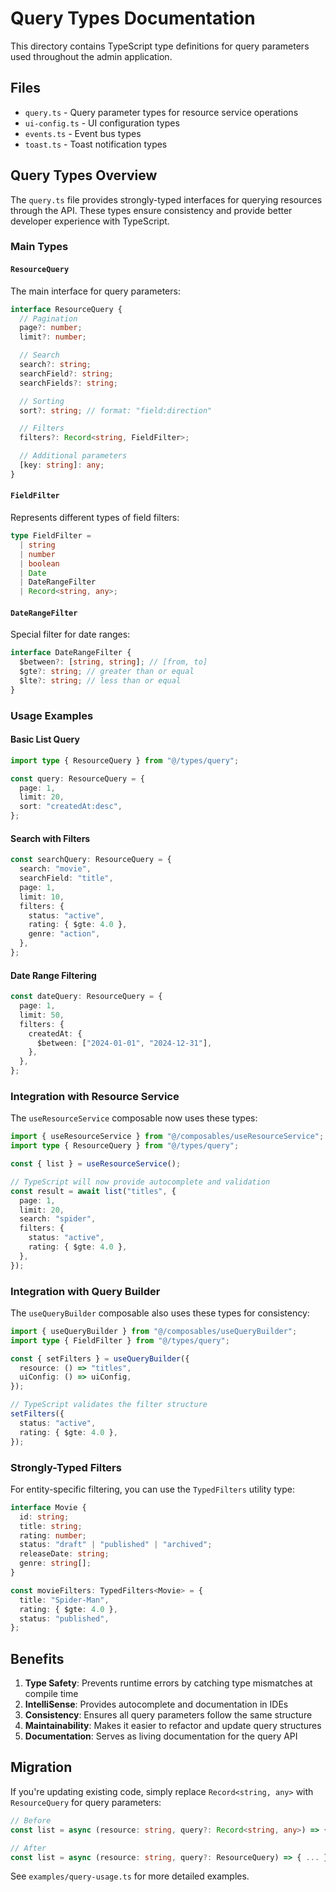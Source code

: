 # Query Types Documentation

This directory contains TypeScript type definitions for query parameters used throughout the admin application.

## Files

- `query.ts` - Query parameter types for resource service operations
- `ui-config.ts` - UI configuration types
- `events.ts` - Event bus types
- `toast.ts` - Toast notification types

## Query Types Overview

The `query.ts` file provides strongly-typed interfaces for querying resources through the API. These types ensure consistency and provide better developer experience with TypeScript.

### Main Types

#### `ResourceQuery`

The main interface for query parameters:

```typescript
interface ResourceQuery {
  // Pagination
  page?: number;
  limit?: number;

  // Search
  search?: string;
  searchField?: string;
  searchFields?: string;

  // Sorting
  sort?: string; // format: "field:direction"

  // Filters
  filters?: Record<string, FieldFilter>;

  // Additional parameters
  [key: string]: any;
}
```

#### `FieldFilter`

Represents different types of field filters:

```typescript
type FieldFilter =
  | string
  | number
  | boolean
  | Date
  | DateRangeFilter
  | Record<string, any>;
```

#### `DateRangeFilter`

Special filter for date ranges:

```typescript
interface DateRangeFilter {
  $between?: [string, string]; // [from, to]
  $gte?: string; // greater than or equal
  $lte?: string; // less than or equal
}
```

### Usage Examples

#### Basic List Query

```typescript
import type { ResourceQuery } from "@/types/query";

const query: ResourceQuery = {
  page: 1,
  limit: 20,
  sort: "createdAt:desc",
};
```

#### Search with Filters

```typescript
const searchQuery: ResourceQuery = {
  search: "movie",
  searchField: "title",
  page: 1,
  limit: 10,
  filters: {
    status: "active",
    rating: { $gte: 4.0 },
    genre: "action",
  },
};
```

#### Date Range Filtering

```typescript
const dateQuery: ResourceQuery = {
  page: 1,
  limit: 50,
  filters: {
    createdAt: {
      $between: ["2024-01-01", "2024-12-31"],
    },
  },
};
```

### Integration with Resource Service

The `useResourceService` composable now uses these types:

```typescript
import { useResourceService } from "@/composables/useResourceService";
import type { ResourceQuery } from "@/types/query";

const { list } = useResourceService();

// TypeScript will now provide autocomplete and validation
const result = await list("titles", {
  page: 1,
  limit: 20,
  search: "spider",
  filters: {
    status: "active",
    rating: { $gte: 4.0 },
  },
});
```

### Integration with Query Builder

The `useQueryBuilder` composable also uses these types for consistency:

```typescript
import { useQueryBuilder } from "@/composables/useQueryBuilder";
import type { FieldFilter } from "@/types/query";

const { setFilters } = useQueryBuilder({
  resource: () => "titles",
  uiConfig: () => uiConfig,
});

// TypeScript validates the filter structure
setFilters({
  status: "active",
  rating: { $gte: 4.0 },
});
```

### Strongly-Typed Filters

For entity-specific filtering, you can use the `TypedFilters` utility type:

```typescript
interface Movie {
  id: string;
  title: string;
  rating: number;
  status: "draft" | "published" | "archived";
  releaseDate: string;
  genre: string[];
}

const movieFilters: TypedFilters<Movie> = {
  title: "Spider-Man",
  rating: { $gte: 4.0 },
  status: "published",
};
```

## Benefits

1. **Type Safety**: Prevents runtime errors by catching type mismatches at compile time
2. **IntelliSense**: Provides autocomplete and documentation in IDEs
3. **Consistency**: Ensures all query parameters follow the same structure
4. **Maintainability**: Makes it easier to refactor and update query structures
5. **Documentation**: Serves as living documentation for the query API

## Migration

If you're updating existing code, simply replace `Record<string, any>` with `ResourceQuery` for query parameters:

```typescript
// Before
const list = async (resource: string, query?: Record<string, any>) => { ... }

// After
const list = async (resource: string, query?: ResourceQuery) => { ... }
```

See `examples/query-usage.ts` for more detailed examples.
